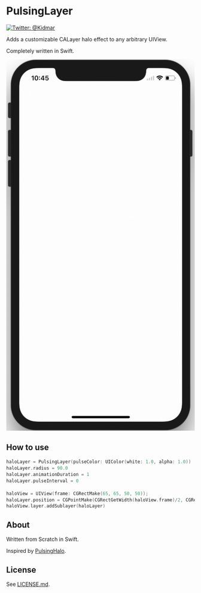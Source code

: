 # PulsingLayer

[![Twitter: @Kidmar](https://img.shields.io/badge/contact-@Kidmar-blue.svg?style=flat)](https://twitter.com/Kidmar)

Adds a customizable CALayer halo effect to any arbitrary UIView.

Completely written in Swift.

![PulsingLayer Animation](https://github.com/kimar/PulsingLayer/blob/master/Example/animation.gif)

## How to use

```swift
haloLayer = PulsingLayer(pulseColor: UIColor(white: 1.0, alpha: 1.0))
haloLayer.radius = 90.0
haloLayer.animationDuration = 1
haloLayer.pulseInterval = 0
        
haloView = UIView(frame: CGRectMake(65, 65, 50, 50));
haloLayer.position = CGPointMake(CGRectGetWidth(haloView.frame)/2, CGRectGetHeight(haloView.frame)/2)
haloView.layer.addSublayer(haloLayer)
```

## About

Written from Scratch in Swift.

Inspired by [PulsingHalo](https://github.com/shu223/PulsingHalo).

## License

See [LICENSE.md](LICENSE.md).

